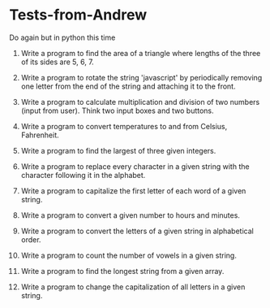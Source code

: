 # Tests-from-Andrew

Do again but in python this time

1. Write a program to find the area of a triangle where lengths of the three of its sides are 5, 6, 7.

2. Write a program to rotate the string 'javascript' by periodically removing one letter from the end of the string and attaching it to the front.

3. Write a program to calculate multiplication and division of two numbers (input from user). Think two input boxes and two buttons.

4. Write a program to convert temperatures to and from Celsius, Fahrenheit.

5. Write a program to find the largest of three given integers.

6. Write a program to replace every character in a given string with the character following it in the alphabet.

7. Write a program to capitalize the first letter of each word of a given string.

8. Write a program to convert a given number to hours and minutes.

9. Write a program to convert the letters of a given string in alphabetical order.

10. Write a program to count the number of vowels in a given string.

11. Write a program to find the longest string from a given array.

12. Write a program to change the capitalization of all letters in a given string.
